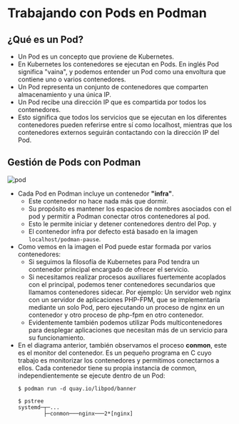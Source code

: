 # Trabajando con Pods en Podman

## ¿Qué es un Pod?

* Un Pod es un concepto que proviene de Kubernetes.
* En Kubernetes los contenedores se ejecutan en Pods. En inglés Pod significa "vaina", y podemos entender un Pod como una envoltura que contiene uno o varios contenedores.
* Un Pod representa un conjunto de contenedores que comparten almacenamiento y una única IP.
* Un Pod recibe una dirección IP que es compartida por todos los contenedores.
* Esto significa que todos los servicios que se ejecutan en los diferentes contenedores pueden referirse entre sí como localhost, mientras que los contenedores externos seguirán contactando con la dirección IP del Pod. 

## Gestión de Pods con Podman

![pod](img/podman-pod-architecture.png)

* Cada Pod en Podman incluye un contenedor **"infra"**.   
    * Este contenedor no hace nada más que dormir. 
    * Su propósito es mantener los espacios de nombres asociados con el pod y permitir a Podman conectar otros contenedores al pod. 
    * Esto le permite iniciar y detener contenedores dentro del Pop. y
    * El contenedor infra por defecto está basado en la imagen `localhost/podman-pause`.
* Como vemos en la imagen el Pod puede estar formada por varios contenedores:
    * Si seguimos la filosofía de Kubernetes para Pod tendra un contenedor principal encargado de ofrecer el servicio.
    * Si necesitamos realizar procesos auxiliares fuertemente acoplados con el principal, podemos tener contenedores secundarios que llamamos contenedores sidecar. Por ejemplo: Un servidor web nginx con un servidor de aplicaciones PHP-FPM, que se implementaría mediante un solo Pod, pero ejecutando un proceso de nginx en un contenedor y otro proceso de php-fpm en otro contenedor.
    * Evidentemente también podemos utilizar Pods multicontenedores para desplegar aplicaciones que necesitan más de un servicio para su funcionamiento.
* En el diagrama anterior, también observamos el proceso **conmon**, este es el monitor del contenedor.  Es un pequeño programa en C cuyo trabajo es monitorizar los contenedores y permitimos conectarnos a ellos. Cada contenedor tiene su propia instancia de conmon, independientemente se ejecute dentro de un Pod:
    ```
    $ podman run -d quay.io/libpod/banner
    
    $ pstree
    systemd─┬─...
            ├─conmon───nginx───2*[nginx]
    ```

